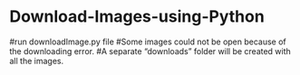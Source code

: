# Download-Images-using-Python

#run downloadImage.py file
#Some images could not be open because of the downloading error. 
#A separate “downloads” folder will be created with all the images.
